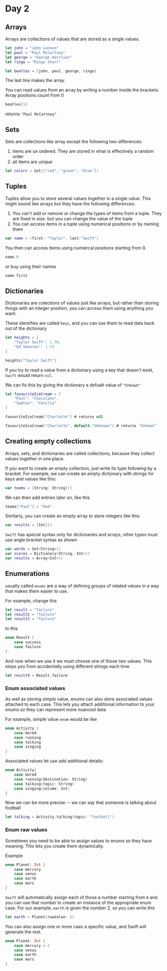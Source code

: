 # Day 2
## Arrays
Arrays are collections of values that are stored as a single values.

```swift
let john = "John Lennon"
let paul = "Paul McCartney"
let george = "George Harrsion"
let ringo = "Ringo Starr"

let bealtes = [john, paul, george, ringo]
```

The last line makes the array. 

You can read values from an array by writing a number inside the brackets. Array positions count from 0

```swift
beatles[1] 
```
returns `"Paul McCartney"`

## Sets
Sets are collections like array except the following two differences:
1. items are un ordered. They are stored in what is effectively a random order
2. all items are unique

```swift
let colors = Set(["red", "green", "blue"])
```

## Tuples
Tuples allow you to store several values together in a single value. This might sound like arrays but they have the following differences:
1. You can't add or remove or change the types of items from a tuple. They are fixed in size. but you can change the value of the tuple
2. You can access items in a tuple using numerical positions or by naming them

```swift
var name = (first: "Taylor", last:"Swift")
```

You then can access items using numiercal positions starting from 0.
```swift
name.0
```
or buy using their names
```swift
name.first
```

## Dictionaries
Dictionaries are colections of values just like arrays, but rather than storing things with an integer position, you can access them using anything you want.

These identifies are called `keys`, and you can use them to read data back out of the dictionary

```swift
let heights = [
    "Taylor Swift": 1.78,
    "Ed Sheeren": 1.73
]

heights["Taylor Swift"]
```

If you try to read a value from a dictionary using a key that doesn't exist, `Swift` would return `nil`. 

We can fix this by giving the dictionary a defualt value of `"Unkown"`
```swift
let favouriteIceCream = [
    "Paul": "Chocolate",
    "Sophie": "Vanilla"
]

favouriteIceCream["Charlotte"] # returns nil

favouriteIceCream["Charlotte", default:"Unknown"] # returns "Unkown"
```

## Creating empty collections
Arrays, sets, and dictionaries are called collections, because they collect values together in one place.

If you want to create an empty collection, just write its type following by a bracket. For example, we can create an empty dictionary with strings for keys and values like this:
```swift
var teams = [String: String]()
```
We can then add entries later on, like this
```swift
teams["Paul"] = "Red"
```

Similarly, you can create an empty array to store integers like this:
```swift
var results = [Int]()
```
`Swift` has special syntax only for dictionaries and arrays; other types must use angle bracket syntax as shown
```swift
var words = Set<String>()
var scores = Dictionary<String, Int>()
var results = Array<Int>()
```

## Enumerations
usually called `enums` are a way of defining groups of related values in a way that makes them easier to use.

For example, change this
```swift
let result = "failure"
let result2 = "failure"
let result3 = "failure"
```

to this
```swift
enum Result {
    case success
    case failure
}
```

And now when we use it we must choose one of those two values. This stops you from accidentally using different strings each time
```swift
let result4 = Result.failure
```

### Enum associated values
As well as storing simple value, enums can also store associated values attached to each case. This lets you attach additional information to your enums so they can represent more nuanced data

For example, simple value `enum` would be like
```swift
enum Activity {
    case bored
    case running
    case talking
    case singing
}
```
Associated values let use add additional details:
```swift
enum Activity{
    case bored
    case running(destination: String)
    case talking(topic: String)
    case singing(volume: Int)
}
```
Now we can be more precise -- we can say that someone is talking about football
```swift
let talking = Activity.talking(topic: "football")
```
### Enum raw values
Sometimes you need to be able to assign values to enums so they have meaning. This lets you create them dynamically.

Example
```swift
enum Planet: Int {
    case mercury
    case venus
    case earth
    case mars
}
```
`Swift` will automatically assign each of those a number starting from `0` and you can use that number to create an instance of the appropriate enum case. For our example, `earth` is given the number 2, so you can write this
```swift
let earth = Planet(rawValue: 2)
```

You can also assign one or more caes a specific value, and Swift will generate the rest. 
```swift
enum Planet: Int {
    case mercury = 1
    case venus
    case earth
    case mars
}
```
